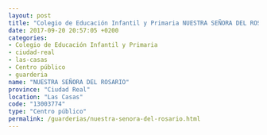 ```yaml
---
layout: post
title: "Colegio de Educación Infantil y Primaria NUESTRA SEÑORA DEL ROSARIO"
date: 2017-09-20 20:57:05 +0200
categories:
- Colegio de Educación Infantil y Primaria
- ciudad-real
- las-casas
- Centro público
- guarderia
name: "NUESTRA SEÑORA DEL ROSARIO"
province: "Ciudad Real"
location: "Las Casas"
code: "13003774"
type: "Centro público"
permalink: /guarderias/nuestra-senora-del-rosario.html
---
```

